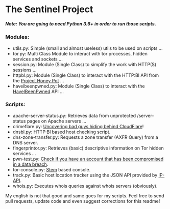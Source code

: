 # The Sentinel Project
##### Note: You are going to need Python 3.6+ in order to run those scripts.

### Modules:
- utils.py: Simple (small and almost useless) utils to be used on scripts ...
- tor.py: Multi Class Module to interact with tor processes, hidden services and sockets ...
- session.py: Module (Single Class) to simplify the work with HTTP(S) sessions ...
- httpbl.py: Module (Single Class) to interact with the HTTP:Bl API from the [Project Honey Pot](projecthoneypot.org) ...
- haveibeenpwned.py: Module (Single Class) to interact with the [HaveIBeenPwned](https://haveibeenpwned.com/) API ...

### Scripts:
- apache-server-status.py: Retrieves data from unprotected /server-status pages on Apache servers ...
- crimeflare.py: [Uncovering bad guys hiding behind CloudFlare](http://crimeflare.com)!
- dnsbl.py: HTTP:Bl based host checking script.
- dns-zone-transfer.py: Requests a zone transfer (AXFR Query) from a DNS server.
- fingerprintor.py: Retrieves (basic) descriptive information on Tor hidden services ...
- pwn-test.py: [Check if you have an account that has been compromised in a data breach](https://haveibeenpwned.com/).
- tor-console.py: [Stem](https://stem.torproject.org/) based console.
- track.py: Basic host location tracker using the JSON API provided by [IP-API](http://ip-api.com).
- whois.py: Executes whois queries against whois servers (obviously).


My english is not that good and same goes for my scripts. Feel free to send pull requests, update code and even suggest corrections for this readme!
